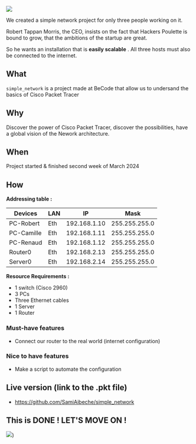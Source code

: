 
![](https://media1.tenor.com/m/5mvYrHkZIfQAAAAC/neo-matrix.gif)


We created a simple network project for only three people working on it.

Robert Tappan Morris, the CEO, insists on the fact that Hackers Poulette is bound to grow, that the ambitions of the startup are great. 

So he wants an installation that is __easily scalable__ . All three hosts must also be connected to the internet.

## What
`simple_network` is a project made at BeCode that allow us to undersand the basics of Cisco Packet Tracer


## Why
Discover the power of Cisco Packet Tracer, discover the possibilities, have a global vision of the Nework architecture.


## When
Project started & finished second week of March 2024

## How

**Addressing table :**

| Devices | LAN | IP | Mask |
|---------|-----|----|------|
| PC-Robert | Eth | 192.168.1.10 | 255.255.255.0 | 
| PC-Camille | Eth | 192.168.1.11 | 255.255.255.0 |
| PC-Renaud | Eth | 192.168.1.12 | 255.255.255.0 |
| Router0 | Eth |192.168.2.13 | 255.255.255.0 |
| Server0 | Eth | 192.168.2.14 | 255.255.255.0 |

**Resource Requirements :**
- 1 switch (Cisco 2960)
- 3 PCs
- Three Ethernet cables
- 1 Server
- 1 Router

### Must-have features

- Connect our router to the real world (internet configuration)

### Nice to have features

- Make a script to automate the configuration 

## Live version (link to the .pkt file)
- https://github.com/SamiAibeche/simple_network


## This is DONE ! LET'S MOVE ON !

![](https://media1.tenor.com/m/L942HwJ-GSoAAAAC/thematrixreloaded-matrix.gif))
